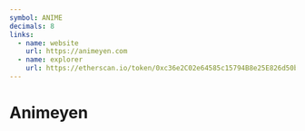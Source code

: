 ```yaml
---
symbol: ANIME
decimals: 8
links:
  - name: website
    url: https://animeyen.com
  - name: explorer
    url: https://etherscan.io/token/0xc36e2C02e64585c15794B8e25E826d50b15fd878
---
```


# Animeyen
